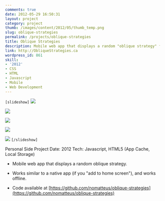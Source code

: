 ```yaml
---
comments: true
date: 2012-05-29 16:50:31
layout: project
category: project
thumb: /images/content/2012/05/thumb_temp.png
slug: oblique-strategies
permalink: /projects/oblique-strategies
title: Oblique Strategies
description: Mobile web app that displays a random "oblique strategy" for a bolt of inspiration.
link: http://ObliqueStrategies.ca
wordpress_id: 861
skill:
- '2012'
- CSS
- HTML
- Javascript
- Mobile
- Web Development
---
```


`[slideshow]`
![](/images/content/2012/05/photo-1.png)

![](/images/content/2012/05/photo-2.png)

![](/images/content/2012/05/photo-3.png)

![](/images/content/2012/05/photo-4.png)

![](/images/content/2012/05/photo-5.png)
`[/slideshow]`

Personal Side Project
Date: 2012
Tech: Javascript, HTML5 (App Cache, Local Storage)



	
  * Mobile web app that displays a random oblique strategy.

	
  * Works similar to a native app (if you "add to home screen"), and works offline.

	
  * Code available at [https://github.com/nomatteus/oblique-strategies](https://github.com/nomatteus/oblique-strategies)


